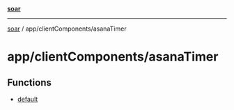 [**soar**](../../../README.md)

***

[soar](../../../modules.md) / app/clientComponents/asanaTimer

# app/clientComponents/asanaTimer

## Functions

- [default](functions/default.md)
